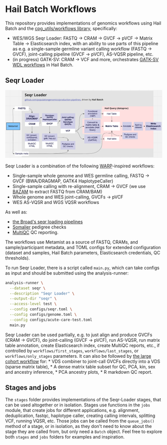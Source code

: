 # Hail Batch Workflows

This repository provides implementations of genomics workflows using Hail Batch and the [cpg_utils/workflows library](https://github.com/populationgenomics/cpg-utils/blob/main/cpg_utils/workflows/README.md), specifically:

* WES/WGS Seqr Loader: FASTQ -> CRAM -> GVCF -> pVCF -> Matrix Table -> Elasticsearch index, with an ability to use parts of this pipeline as e.g. a single-sample germline variant calling workflow (FASTQ -> GVCF), joint-calling pipeline (GVCF -> pVCF), AS-VQSR pipeline, etc.
* (in progress) GATK-SV: CRAM -> VCF and more, orchestrates [GATK-SV WDL workflows](https://github.com/broadinstitute/gatk-sv) in Hail Batch.

## Seqr Loader

![uml](docs/seqr_loader.png)

Seqr Loader is a combination of the following [WARP](https://github.com/broadinstitute/warp)-inspired workflows:

* Single-sample whole genome and WES germline calling, FASTQ -> GVCF (BWA/DRAGMAP, GATK4 HaplotypeCaller)
* Single-sample calling with re-alignment, CRAM -> GVCF (we use [BAZAM](https://github.com/ssadedin/bazam) to extract FASTQ from CRAM/BAM)
* Whole genome and WES joint-calling, GVCFs -> pVCF
* WES AS-VQSR and WGS VQSR workflows

As well as:

* [the Broad's seqr loading pipelines](https://github.com/broadinstitute/seqr-loading-pipelines)
* [Somalier](https://github.com/brentp/somalier) pedigree checks
* [MultiQC](https://github.com/ewels/MultiQC) QC reporting.

The workflows use Metamist as a source of FASTQ, CRAMs, and sample/participant metadata, and TOML configs for extended configuration (dataset and samples, Hail Batch parameters, Elasticsearch credentials, QC thresholds).

To run Seqr Loader, there is a script called `main.py`, which can take configs as input and should be submitted using the analysis-runner:

```bash
analysis-runner \
  --dataset seqr \
  --description "Seqr Loader" \
  --output-dir "seqr" \
  --access-level test \
  --config configs/seqr.toml \
  --config configs/genome.toml \
  --config configs/acute-care-test.toml
  main.py
```

Seqr Loader can be used partially, e.g. to just align and produce GVCFs (CRAM -> GVCF), do joint-calling (GVCF -> pVCF), run AS-VQSR, run matrix table annotation, create Elasticsearch index, create MultiQC reports, etc., if controlled by `workflows/first_stages`, `workflows/last_stages`, or `workflows/only_stages` parameters. It can also be followed by [the large cohort workflow](https://github.com/populationgenomics/large-cohort-pipeline) for:
	* VDS combiner to joint-call GVCFs directly into a VDS (sparse matrix table),
	* A dense matrix table subset for QC, PCA, kin, sex and ancestry inference,
	* PCA ancestry plots,
	* R markdown QC report.

## Stages and jobs

The `stages` folder provides implementations of the Seqr-Loader stages, that can be used altogether or in isolation. Stages use functions in the `jobs` module, that create jobs for different applications, e.g. alignment, deduplication, fastqc, haplotype caller, creating calling intervals, splitting VCF, running VQSR, etc. Those jobs can be called from the `queue_jobs()` method of a stage, or in isolation, as they don't need to know about the stage they are called from, but only need a `Batch` object. Feel free to explore both `stages` and `jobs` folders for examples and inspiration.
